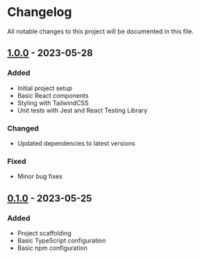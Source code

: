 # Changelog

All notable changes to this project will be documented in this file.

<!-- ## [Unreleased] -->

## [1.0.0] - 2023-05-28

### Added

- Initial project setup
- Basic React components
- Styling with TailwindCSS
- Unit tests with Jest and React Testing Library

### Changed

- Updated dependencies to latest versions

### Fixed

- Minor bug fixes

## [0.1.0] - 2023-05-25

### Added

- Project scaffolding
- Basic TypeScript configuration
- Basic npm configuration

[Unreleased]: https://github.com/jhonny9550/portfolio-v1/compare/v1.0.0...HEAD
[1.0.0]: https://github.com/jhonny9550/portfolio-v1/releases/tag/v1.0.0
[0.1.0]: https://github.com/jhonny9550/portfolio-v1/releases/tag/v0.1.0
